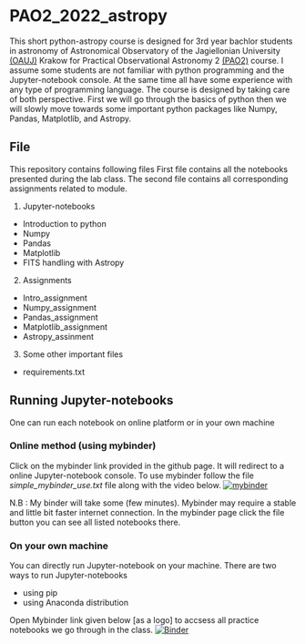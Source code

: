 # PAO2_2022_astropy
This short python-astropy course is designed for 3rd year bachlor students in astronomy of Astronomical Observatory of the Jagiellonian University [(OAUJ)](http://www.oa.uj.edu.pl/index.en.html) Krakow for Practical Observational Astronomy 2 [(PAO2)]() course. I assume some students are not familiar with python programming and the Jupyter-notebook console. At the same time all have some experience with any type of programming language. The course is designed by taking care of both perspective. First we will go through the basics of python then we will slowly move towards some important python packages like  Numpy, Pandas, Matplotlib, and Astropy.

## File
This repository contains following files
First file contains all the notebooks presented during the lab class. The second file contains all corresponding assignments related to module.
1. Jupyter-notebooks
* Introduction to python
* Numpy
* Pandas
* Matplotlib
* FITS handling with Astropy
2. Assignments
* Intro_assignment
* Numpy_assignment
* Pandas_assignment
* Matplotlib_assignment
* Astropy_assinment
3. Some other important files
* requirements.txt

## Running Jupyter-notebooks
One can run each notebook on online platform or in your own machine
### Online method (using mybinder)
Click on the mybinder link provided in the github page. It will redirect to a online Jupyter-notebook console.
To use mybinder follow the file *simple_mybinder_use.txt* file along with the video below. [![mybinder](https://user-images.githubusercontent.com/45534866/169702246-255ffcf5-74bd-4c90-b8cb-6b3db0666e26.png)]([https://youtu.be/T-D1KVIuvjA](https://user-images.githubusercontent.com/45534866/169696890-5eabf671-ac2b-4389-a84a-06baf4d8e300.mp4))

N.B : My binder will take some (few minutes). Mybinder may require a stable and little bit faster internet connection. In the mybinder page click the file button you can see all listed notebooks there. 

### On your own machine
You can directly run Jupyter-notebook on your machine. There are two ways to run Jupyter-notebooks  

* using pip
* using Anaconda distribution


Open Mybinder link given below [as a logo] to accsess all practice notebooks we go through in the class.
[![Binder](https://mybinder.org/badge_logo.svg)](https://mybinder.org/v2/gh/sagar-sethi/PAO2_2022_astropy/main?labpath=Introduction.ipynb)

